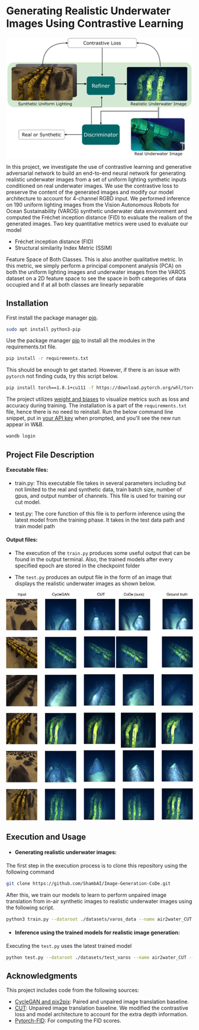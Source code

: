 # Generating Realistic Underwater Images Using Contrastive Learning

![CoDe Algorithm](./data/CoDealg.jpg?raw=true "Title")

In this project, we investigate the use of contrastive learning and generative adversarial network to build an end-to-end neural network for generating realistic underwater images from a set of uniform lighting synthetic inputs conditioned on real underwater images. We use the contrastive loss to preserve the content of the generated images and modify our model architecture to account for 4-channel RGBD input. We performed inference on 190 uniform lighting images from the Vision Autonomous Robots for Ocean Sustainability (VAROS) synthetic underwater data environment and computed the Fréchet inception distance (FID) to evaluate the realism of the generated images. Two key quantitative metrics were used to evaluate our model

+ Fréchet inception distance (FID)
+ Structural similarity Index Metric (SSIM)

Feature Space of Both Classes. This is also another qualitative metric. In this metric, we
simply perform a principal component analysis (PCA) on both the uniform lighting images
and underwater images from the VAROS dataset on a 2D feature space to see the space in both
categories of data occupied and if at all both classes are linearly separable

## Installation
First install the package manager [pip](https://pip.pypa.io/en/stable/).

```bash
sudo apt install python3-pip
```

Use the package manager [pip](https://pip.pypa.io/en/stable/) to install all the modules in the requirements.txt file. 

```bash
pip install -r requirements.txt
```

This should be enough to get started. However, if there is an issue with `pytorch` not finding cuda, try this script below.

```bash
pip install torch==1.8.1+cu111 -f https://download.pytorch.org/whl/torch_stable.html
```
The project utilizes [weight and biases](https://docs.wandb.ai/quickstart) to visualize metrics such as loss and accuracy during training. The installation is a part of the `requirements.txt` file, hence there is no need to reinstall. Run the below command line snippet, put in [your API key](https://wandb.ai/authorize) when prompted, and you'll see the new run appear in W&B.
```bash
wandb login
```

## Project File Description


#### Executable files:
+ train.py: This executable file takes in several parameters including but not limited to the real and synthetic data, train batch size, number of gpus, and output number of channels. This file is used for training our cut model.

+ test.py: The core function of this file is to perform inference using the latest model from the training phase. It takes in the test data path and train model path

#### Output files:
+ The execution of the `train.py` produces some useful output that can be found in the output terminal. Also, the trained models after every specified epoch are stored in the checkpoint folder

+ The `test.py` produces an output file in the form of an image that displays the realistic underwater images as shown below.

![Generated Images](./data/Results.jpg?raw=true "Title")

## Execution and Usage
+ #### Generating realistic underwater images:
The first step in the execution process is to clone this repository using the following command
```bash
git clone https://github.com/ShambAI/Image-Generation-CoDe.git
```
After this, we train our models to learn to perform unpaired image translation from in-air synthetic images to realistic underwater images using the following script.

```bash
python3 train.py --dataroot ./datasets/varos_data --name air2water_CUT --CUT_mode CUT --gpu_ids -1 --batch_size 1
```

+ #### Inference using the trained models for realistic image generation:
Executing the `test.py` uses the latest trained model 

```bash
python test.py --dataroot ./datasets/test_varos --name air2water_CUT --CUT_mode CUT
```

## Acknowledgments

This project includes code from the following sources:

- [CycleGAN and pix2pix](https://github.com/junyanz/pytorch-CycleGAN-and-pix2pix): Paired and unpaired image translation baseline.
- [CUT](https://github.com/taesungp/contrastive-unpaired-translation): Unpaired image translation baseline. We modified the contrastive loss and model architecture to account for the extra depth information.
- [Pytorch-FID](https://github.com/mseitzer/pytorch-fid): For computing the FID scores.
